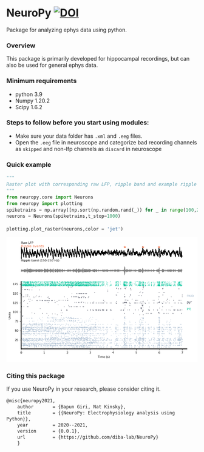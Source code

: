 # NeuroPy [![DOI](https://zenodo.org/badge/426124562.svg)](https://zenodo.org/badge/latestdoi/426124562)
Package for analyzing ephys data using python.

### Overview
This package is primarily developed for hippocampal recordings, but can also be used for general ephys data.

### Minimum requirements
* python 3.9
* Numpy 1.20.2
* Scipy 1.6.2


### Steps to follow before you start using modules:

   * Make sure your data folder has `.xml` and `.eeg` files.
   * Open the `.eeg` file in neuroscope and categorize bad recording channels as `skipped` and non-lfp channels as `discard` in neuroscope


### Quick example

```python
"""
Raster plot with corresponding raw LFP, ripple band and example ripple events
"""
from neuropy.core import Neurons
from neuropy import plotting
spiketrains = np.array([np.sort(np.random.rand(_)) for _ in range(100,200)],dtype=object) 
neurons = Neurons(spiketrains,t_stop=1000)

plotting.plot_raster(neurons,color = 'jet')

```

![Example Image](images/raster.png)

### Citing this package
If you use NeuroPy in your research, please consider citing it.

```
@misc{neuropy2021,
    author       = {Bapun Giri, Nat Kinsky},
    title        = {{NeuroPy: Electrophysiology analysis using Python}},
    year         = 2020--2021,
    version      = {0.0.1},
    url          = {https://github.com/diba-lab/NeuroPy}
    }
```
